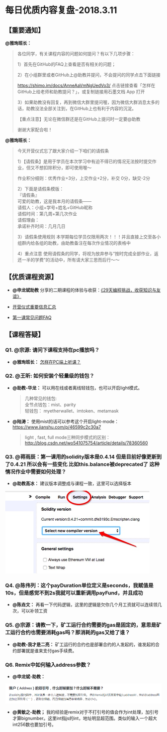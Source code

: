 # 每日优质内容复盘-2018.3.11

## 【重要通知】

**@雅珣班长：** 

> 各位同学，有关课程内容的问题如何提问？有以下几项步骤：
> 
> 1）首先在GitHub的FAQ上查看是否有相关的问题；
> 
> 2）在小组群里或者GitHub上@助教并提问，不会提问的同学点击下面链接
> 
> https://shimo.im/docs/AnneAaVmNgUedVo3/ 点击链接查看「怎样在GitHub上给老师和助教提问？」，或复制链接用石墨文档 App 打开
> 
> 3）如果助教没有回复，再到微信大群里提问喔，因为微信大群消息太多的话，助教没法全部关注到，在GitHub上也有利于内容的沉淀。
> 
> 【重点注意】无论在微信群还是在GitHub上提问时一定要@助教 
> 
> 谢谢大家配合啦！

**@雅珣班长：** 

> 今天开营仪式忘了跟大家介绍一下咱们的请假条  
> 
> 1）【请假条】是用于学员在本次学习中有迫不得已的情况无法按时提交作业，但又不想扣除积分，即可使用喔～
> 
> 作业积分细则：优秀作业+3分，上交作业+2分，补交 0分，缺交-2分
> 
> 2）下面是请假条模版：  
> 『请假条』  
> 可爱的助教，这是我本月的请假条——   
> 请假人：小组+学号+姓名+GitHub昵称  
> 请假时间：第几周+第几次作业  
> 请假理由：  
> 承诺补齐时间：几月几日  
> 
> 3）请假条使用规则
> 本学期每位学员仅限用两次！！！并且直接上交至各小组群内给各组的助教，由助教备注在每次作业情况的表格中
> 
> 4）重点注意️
> 使用请假条的同学，将视为放弃参与“按时完成全部作业，返还一半的学费”的活动中，所有请大家三思而后行～～

## 【优质课程资源】

- **@申龙斌助教** 分享的二期课程的体验与收获：[《29天编程挑战，收获知识与友谊》](https://mp.weixin.qq.com/s/FhT1gjM4bREEdaSHSj11yg)
- [开营仪式重要信息汇总](https://github.com/Guigulive/Wiki/blob/master/daily-review/posts/3/%E5%BC%80%E8%90%A5%E4%BB%AA%E5%BC%8F%E9%87%8D%E8%A6%81%E4%BF%A1%E6%81%AF%E6%B1%87%E6%80%BB.md)

- [第一课常见问题FAQ](https://github.com/Guigulive/Wiki/blob/master/FAQ/%E6%99%BA%E8%83%BD%E5%90%88%E7%BA%A6%E5%BC%80%E5%8F%91FAQ-1.md)

## 【课程答疑】

### Q1. @宗源: 请问下课程支持在pc播放吗？

- **@雅珣班长：** [怎样在PC端上听课？](https://shimo.im/doc/TdYzRDyAdD8MO2PG?r=E83DRZ&from=groupmessage)

### Q2. @王昕: 如何安装个轻量级的钱包？

- **@助教-华龙：** 可以用在线或者离线轻钱包，也可以开启light模式。
    > 几种常见的钱包:  
    > 全节点钱包：mist、parity  
    > 轻钱包： myetherwallet、imtoken、metamask

- **@陆涛：** 使用mist的话可以参考这个开启light-mode：https://www.jianshu.com/p/46599c2c30a7
    > light , fast, full mode三种同步模式的区别： http://blog.csdn.net/wo541075754/article/details/78360560

### Q3. @蒋雨辰：第一课用的solidity版本是0.4.14 但是目前好像更新到了0.4.21 所以会有一些变化 比如this.balance被deprecated了 这种情况作业中需要如何处理？

- **@助教高冰：** 建议版本调整成与课程一致，这里可以选择版本

![](images/2018.3.11_version.jpg)

### Q4. @陈伟列：这个payDuration单位定义是seconds，我赋值是10s，但是感觉不到2s我就可以重新调用payFund，并且成功

- **@陈垚文：** 再看一下代码逻辑，这里的逻辑是欠你几个月工资就可以连续领几次，可以补领工资

### Q5. @宗源：请教一下，矿工运行合约需要的gas是固定的，意思是矿工运行合约也需要消耗gas吗？那消耗的gas又给了谁？

- **@助教-我才是二亮：** 矿工运行的合约也是部署合约的人发起的，谁发起的合约部署就是谁来支付gas手续费。

### Q6. Remix中如何输入address参数？

- **@申龙斌-助教：** 

![](images/2018.3.11_address.png)

- **@黄敏之-助教；** 我的经验是remix对于不打引号的值会作为int处理，加引号才算bignumber。这里int指js的int，地址明显超范围。类似的输入一个超大int256数也要加引号。

